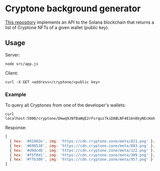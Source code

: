 # Cryptone background generator

[This repository](https://github.com/debemdeboas/cryptone-background-generator) implements an API to the Solana blockchain that returns a list of Cryptone NFTs of a given wallet (public key).

## Usage

Server:

```
node src/app.js
```

Client:

```
curl -X GET <address>/cryptone/<public key>
```

### Example

To query all Cryptones from one of the developer's wallets:

```
curl localhost:5000/cryptone/Dmwq9JNfBaWqE2rFsrquz7kiDABLNF4816n8byNEcHah
```

Response:

```js
[
  { hex: '#d1902e', img: 'https://cdn.cryptone.zone/meta/821.png' },
  { hex: '#698538', img: 'https://cdn.cryptone.zone/meta/883.png' },
  { hex: '#d9dcdb', img: 'https://cdn.cryptone.zone/meta/122.png' },
  { hex: '#f5f0d1', img: 'https://cdn.cryptone.zone/meta/309.png' },
  { hex: '#ffb300', img: 'https://cdn.cryptone.zone/meta/957.png' }
]
```
